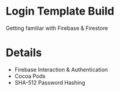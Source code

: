 # Login Template Build
Getting familiar with Firebase & Firestore

# Details
  - Firebase Interaction & Authentication
  - Cocoa Pods
  - SHA-512 Password Hashing
